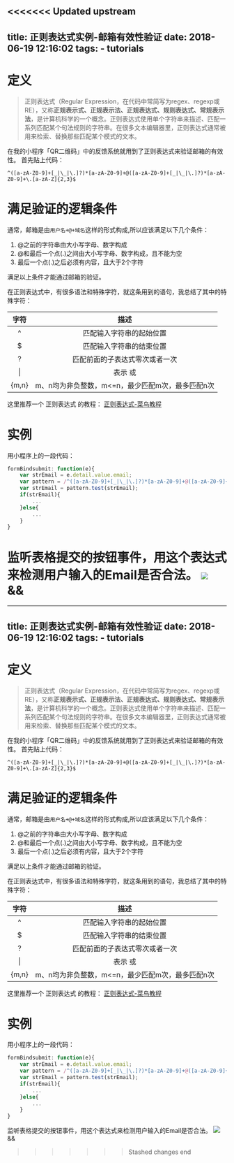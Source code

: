 <<<<<<< Updated upstream
---
title: 正则表达式实例-邮箱有效性验证
date: 2018-06-19 12:16:02
tags:
    - tutorials
---

# 定义
>正则表达式（Regular Expression，在代码中常简写为regex、regexp或RE），又称**正规表示式、正规表示法、正规表达式、规则表达式、常规表示法**，是计算机科学的一个概念。正则表达式使用单个字符串来描述、匹配一系列匹配某个句法规则的字符串。在很多文本编辑器里，正则表达式通常被用来检索、替换那些匹配某个模式的文本。

在我的小程序「QR二维码」中的反馈系统就用到了正则表达式来验证邮箱的有效性。
首先贴上代码：

```
^([a-zA-Z0-9]+[_|\_|\.]?)*[a-zA-Z0-9]+@([a-zA-Z0-9]+[_|\_|\.]?)*[a-zA-Z0-9]+\.[a-zA-Z]{2,3}$
```

# 满足验证的逻辑条件
通常，邮箱是由`用户名+@+域名`这样的形式构成,所以应该满足以下几个条件：
1. @之前的字符串由大小写字母、数字构成
2. @和最后一个点(.)之间由大小写字母、数字构成，且不能为空
3. 最后一个点(.)之后必须有内容，且大于2个字符

满足以上条件才能通过邮箱的验证。



在正则表达式中，有很多语法和特殊字符，就这条用到的语句，我总结了其中的特殊字符：

字符 | 描述
:-:|:-:
^ | 匹配输入字符串的起始位置
$ | 匹配输入字符串的结束位置
? | 匹配前面的子表达式零次或者一次
&#124; | 表示 或
{m,n} | m、n均为非负整数，m<=n，最少匹配m次，最多匹配n次


这里推荐一个 正则表达式 的教程： [正则表达式-菜鸟教程](http://www.runoob.com/regexp/regexp-tutorial.html)



# 实例
用小程序上的一段代码：
```js
formBindsubmit: function(e){
    var strEmail = e.detail.value.email;
    var pattern = /^([a-zA-Z0-9]+[_|\_|\.]?)*[a-zA-Z0-9]+@([a-zA-Z0-9]+[_|\_|\.]?)*[a-zA-Z0-9]+\.[a-zA-Z]{2,3}$/;
    var strEmail = pattern.test(strEmail);
    if(strEmail){
        ...
    }else{
        ...
    }
}
```
监听表格提交的按钮事件，用这个表达式来检测用户输入的Email是否合法。
![](https://i.loli.net/2019/03/25/5c98aeb23962e.gif)
<br>
&&
=======
---
title: 正则表达式实例-邮箱有效性验证
date: 2018-06-19 12:16:02
tags:
    - tutorials
---

# 定义
>正则表达式（Regular Expression，在代码中常简写为regex、regexp或RE），又称**正规表示式、正规表示法、正规表达式、规则表达式、常规表示法**，是计算机科学的一个概念。正则表达式使用单个字符串来描述、匹配一系列匹配某个句法规则的字符串。在很多文本编辑器里，正则表达式通常被用来检索、替换那些匹配某个模式的文本。

在我的小程序「QR二维码」中的反馈系统就用到了正则表达式来验证邮箱的有效性。
首先贴上代码：

```
^([a-zA-Z0-9]+[_|\_|\.]?)*[a-zA-Z0-9]+@([a-zA-Z0-9]+[_|\_|\.]?)*[a-zA-Z0-9]+\.[a-zA-Z]{2,3}$
```

# 满足验证的逻辑条件
通常，邮箱是由`用户名+@+域名`这样的形式构成,所以应该满足以下几个条件：
1. @之前的字符串由大小写字母、数字构成
2. @和最后一个点(.)之间由大小写字母、数字构成，且不能为空
3. 最后一个点(.)之后必须有内容，且大于2个字符

满足以上条件才能通过邮箱的验证。



在正则表达式中，有很多语法和特殊字符，就这条用到的语句，我总结了其中的特殊字符：

字符 | 描述
:-:|:-:
^ | 匹配输入字符串的起始位置
$ | 匹配输入字符串的结束位置
? | 匹配前面的子表达式零次或者一次
&#124; | 表示 或
{m,n} | m、n均为非负整数，m<=n，最少匹配m次，最多匹配n次


这里推荐一个 正则表达式 的教程： [正则表达式-菜鸟教程](http://www.runoob.com/regexp/regexp-tutorial.html)



# 实例
用小程序上的一段代码：
```js
formBindsubmit: function(e){
    var strEmail = e.detail.value.email;
    var pattern = /^([a-zA-Z0-9]+[_|\_|\.]?)*[a-zA-Z0-9]+@([a-zA-Z0-9]+[_|\_|\.]?)*[a-zA-Z0-9]+\.[a-zA-Z]{2,3}$/;
    var strEmail = pattern.test(strEmail);
    if(strEmail){
        ...
    }else{
        ...
    }
}
```
监听表格提交的按钮事件，用这个表达式来检测用户输入的Email是否合法。
![](https://i.loli.net/2019/03/25/5c98aeb23962e.gif)
<br>
&&
>>>>>>> Stashed changes
end